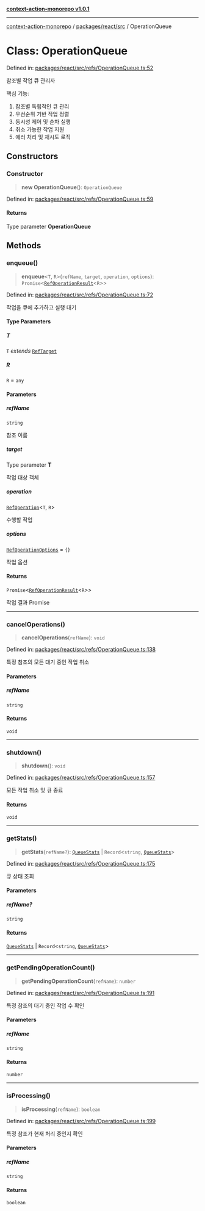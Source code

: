 [**context-action-monorepo v1.0.1**](../../../../README.md)

***

[context-action-monorepo](../../../../README.md) / [packages/react/src](../README.md) / OperationQueue

# Class: OperationQueue

Defined in: [packages/react/src/refs/OperationQueue.ts:52](https://github.com/mineclover/context-action/blob/cd08d4e3b87a65a1296f2b120f18fcabd78f2914/packages/react/src/refs/OperationQueue.ts#L52)

참조별 작업 큐 관리자

핵심 기능:
1. 참조별 독립적인 큐 관리
2. 우선순위 기반 작업 정렬
3. 동시성 제어 및 순차 실행
4. 취소 가능한 작업 지원
5. 에러 처리 및 재시도 로직

## Constructors

### Constructor

> **new OperationQueue**(): `OperationQueue`

Defined in: [packages/react/src/refs/OperationQueue.ts:59](https://github.com/mineclover/context-action/blob/cd08d4e3b87a65a1296f2b120f18fcabd78f2914/packages/react/src/refs/OperationQueue.ts#L59)

#### Returns

Type parameter **OperationQueue**

## Methods

### enqueue()

> **enqueue**\<`T`, `R`\>(`refName`, `target`, `operation`, `options`): `Promise`\<[`RefOperationResult`](../interfaces/RefOperationResult.md)&lt;`R`&gt;\>

Defined in: [packages/react/src/refs/OperationQueue.ts:72](https://github.com/mineclover/context-action/blob/cd08d4e3b87a65a1296f2b120f18fcabd78f2914/packages/react/src/refs/OperationQueue.ts#L72)

작업을 큐에 추가하고 실행 대기

#### Type Parameters

##### T

`T` *extends* [`RefTarget`](../interfaces/RefTarget.md)

##### R

`R` = `any`

#### Parameters

##### refName

`string`

참조 이름

##### target

Type parameter **T**

작업 대상 객체

##### operation

[`RefOperation`](../type-aliases/RefOperation.md)\<`T`, `R`\>

수행할 작업

##### options

[`RefOperationOptions`](../interfaces/RefOperationOptions.md) = `{}`

작업 옵션

#### Returns

`Promise`\<[`RefOperationResult`](../interfaces/RefOperationResult.md)&lt;`R`&gt;\>

작업 결과 Promise

***

### cancelOperations()

> **cancelOperations**(`refName`): `void`

Defined in: [packages/react/src/refs/OperationQueue.ts:138](https://github.com/mineclover/context-action/blob/cd08d4e3b87a65a1296f2b120f18fcabd78f2914/packages/react/src/refs/OperationQueue.ts#L138)

특정 참조의 모든 대기 중인 작업 취소

#### Parameters

##### refName

`string`

#### Returns

`void`

***

### shutdown()

> **shutdown**(): `void`

Defined in: [packages/react/src/refs/OperationQueue.ts:157](https://github.com/mineclover/context-action/blob/cd08d4e3b87a65a1296f2b120f18fcabd78f2914/packages/react/src/refs/OperationQueue.ts#L157)

모든 작업 취소 및 큐 종료

#### Returns

`void`

***

### getStats()

> **getStats**(`refName?`): [`QueueStats`](../interfaces/QueueStats.md) \| `Record`\<`string`, [`QueueStats`](../interfaces/QueueStats.md)\>

Defined in: [packages/react/src/refs/OperationQueue.ts:175](https://github.com/mineclover/context-action/blob/cd08d4e3b87a65a1296f2b120f18fcabd78f2914/packages/react/src/refs/OperationQueue.ts#L175)

큐 상태 조회

#### Parameters

##### refName?

`string`

#### Returns

[`QueueStats`](../interfaces/QueueStats.md) \| `Record`\<`string`, [`QueueStats`](../interfaces/QueueStats.md)\>

***

### getPendingOperationCount()

> **getPendingOperationCount**(`refName`): `number`

Defined in: [packages/react/src/refs/OperationQueue.ts:191](https://github.com/mineclover/context-action/blob/cd08d4e3b87a65a1296f2b120f18fcabd78f2914/packages/react/src/refs/OperationQueue.ts#L191)

특정 참조의 대기 중인 작업 수 확인

#### Parameters

##### refName

`string`

#### Returns

`number`

***

### isProcessing()

> **isProcessing**(`refName`): `boolean`

Defined in: [packages/react/src/refs/OperationQueue.ts:199](https://github.com/mineclover/context-action/blob/cd08d4e3b87a65a1296f2b120f18fcabd78f2914/packages/react/src/refs/OperationQueue.ts#L199)

특정 참조가 현재 처리 중인지 확인

#### Parameters

##### refName

`string`

#### Returns

`boolean`
